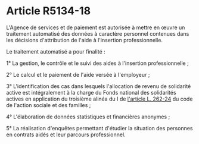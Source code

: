 # Article R5134-18

L'Agence de services et de paiement est autorisée à mettre en œuvre un traitement automatisé des données à caractère personnel contenues dans les décisions d'attribution de l'aide à l'insertion professionnelle. 

Le traitement automatisé a pour finalité : 

1° La gestion, le contrôle et le suivi des aides à l'insertion professionnelle ; 

2° Le calcul et le paiement de l'aide versée à l'employeur ; 

3° L'identification des cas dans lesquels l'allocation de revenu de solidarité active est intégralement à la charge du Fonds national des solidarités actives en application du troisième alinéa du I de [l'article L. 262-24][1] du code de l'action sociale et des familles ; 

4° L'élaboration de données statistiques et financières anonymes ;

5° La réalisation d'enquêtes permettant d'étudier la situation des personnes en contrats aidés et leur parcours professionnel.

 [1]: /affichCodeArticle.do?cidTexte=LEGITEXT000006074069&idArticle=LEGIARTI000006797230&dateTexte=&categorieLien=cid